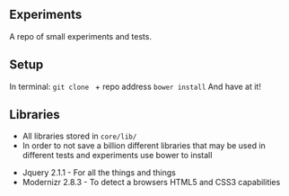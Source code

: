 Experiments
-----------
A repo of small experiments and tests.

Setup
----
In terminal:
`git clone ` + repo address
`bower install`
And have at it!

Libraries
---------
* All libraries stored in `core/lib/` 
* In order to not save a billion different libraries that may be used in different tests and experiments use bower to install

- Jquery 2.1.1 - For all the things and things
- Modernizr 2.8.3 - To detect a browsers HTML5 and CSS3 capabilities 
